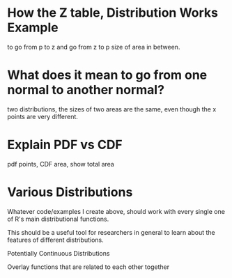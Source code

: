 # How the Z table, Distribution Works Example
to go from p to z
and go from z to p
size of area in between.

# What does it mean to go from one normal to another normal?

two distributions, the sizes of two areas are the same, even though the x points are very different.

# Explain PDF vs CDF

pdf points, CDF area, show total area

# Various Distributions

Whatever code/examples I create above, should work with every single one of R's main distributional functions.

This should be a useful tool for researchers in general to learn about the features of different distributions.

Potentially Continuous Distributions

Overlay functions that are related to each other together
